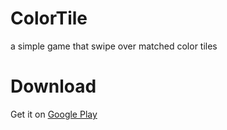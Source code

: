 ColorTile
=========

a simple game that swipe over matched color tiles

Download
=========
Get it on [Google Play](https://play.google.com/store/apps/details?id=com.z299studio.colortile)
